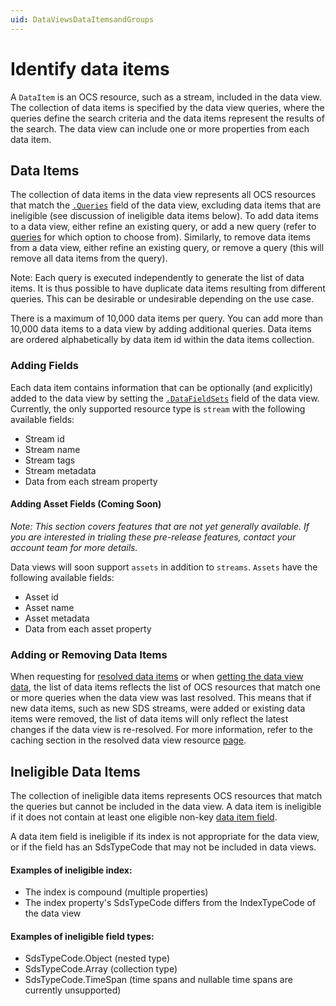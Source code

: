```yaml
---
uid: DataViewsDataItemsandGroups
---
```


# Identify data items

A `DataItem` is an OCS resource, such as a stream, included in the data view. The collection of data items is specified by the data view queries, where the queries define the search criteria and the data items represent the results of the search. The data view can include one or more properties from each data item.


## Data Items

The collection of data items in the data view represents all OCS resources that match the [`.Queries`](xref:DataViewsQueries) field of the data view, excluding data items that are ineligible (see discussion of ineligible data items below). To add data items to a data view, either refine an existing query, or add a new query (refer to [queries](xref:DataViewsQueries) for which option to choose from). Similarly, to remove data items from a data view, either refine an existing query, or remove a query (this will remove all data items from the query).

Note: Each query is executed independently to generate the list of data items. It is thus possible to have duplicate data items resulting from different queries. This can be desirable or undesirable depending on the use case.

There is a maximum of 10,000 data items per query. You can add more than 10,000 data items to a data view by adding additional queries. Data items are ordered alphabetically by data item id within the data items collection.

### Adding Fields
Each data item contains information that can be optionally (and explicitly) added to the data view by setting the [`.DataFieldSets`](xref:DataViewsFieldSets) field of the data view. Currently, the only supported resource type is `stream` with the following available fields:
* Stream id
* Stream name
* Stream tags
* Stream metadata
* Data from each stream property

#### Adding Asset Fields (Coming Soon)
*Note: This section covers features that are not yet generally available. If you are interested in trialing these pre-release features, contact your account team for more details.*

Data views will soon support `assets` in addition to `streams`. `Assets` have the following available fields:
* Asset id
* Asset name
* Asset metadata
* Data from each asset property

### Adding or Removing Data Items
When requesting for [resolved data items](xref:ResolvedDataViewAPI) or when [getting the data view data](xref:DataViewsDataAPI), the list of data items reflects the list of OCS resources that match one or more queries when the data view was last resolved. This means that if new data items, such as new SDS streams, were added or existing data items were removed, the list of data items will only reflect the latest changes if the data view is re-resolved. For more information, refer to the caching section in the resolved data view resource [page](xref:ResolvedDataView).


## Ineligible Data Items
The collection of ineligible data items represents OCS resources that match the queries but cannot be included in the data view. A data item is ineligible if it does not contain at least one eligible non-key [data item field](xref:ResolvedDataView#dataitemfield).

A data item field is ineligible if its index is not appropriate for the data view, or if the field has an SdsTypeCode that may not be included in data views.

#### Examples of ineligible index:

* The index is compound (multiple properties)
* The index property's SdsTypeCode differs from the IndexTypeCode of the data view

#### Examples of ineligible field types:

* SdsTypeCode.Object (nested type)
* SdsTypeCode.Array (collection type)
* SdsTypeCode.TimeSpan (time spans and nullable time spans are currently unsupported)
